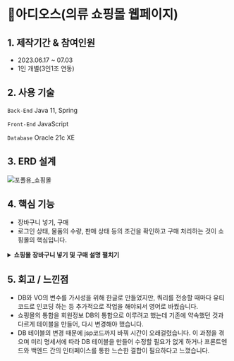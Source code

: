 # 👕아디오스(의류 쇼핑몰 웹페이지)
## 1. 제작기간 & 참여인원
- 2023.06.17 ~ 07.03
- 1인 개별(3인1조 연동)
  
## 2. 사용 기술
`Back-End` Java 11, Spring

`Front-End` JavaScript

`Database` Oracle 21c XE

## 3. ERD 설계
![포폴용_쇼핑몰](https://github.com/user-attachments/assets/62932768-24e5-4921-936b-649edf1f1771)


## 4. 핵심 기능
- 장바구니 넣기, 구매
- 로그인 상태, 물품의 수량, 판매 상태 등의 조건을 확인하고 구매 처리하는 것이 쇼핑몰의 핵심입니다.

<details>
<summary><b>쇼핑몰 장바구니 넣기 및 구매 설명 펼치기</b></summary>

<!-- summary 아래 한칸 공백 두어야함 -->
- <장바구니 넣기>와 <구매>기능의 시퀀스 다이어그램입니다.
    - 쇼핑몰를 이용하기 위해서는 외부DB에 접속해서 데이터를 전달받아야 했고 그러려면 동일인 여부를 판단할 사용자 정보 확인이 필요했습니다.
    - 대부분의 은행에서 휴대폰 본인인증을 통해 연동하는 것에 착안하여 본 프로젝트에서도 이름, 생년월일, 휴대폰번호가 동일한 경우 동일인으로 판단하려 했으나 여러 제약상황으로 인해 [아이디]를 전달하여 조회하였습니다.
    - 물건을 구매할때는 장바구니에 먼저 넣고 구매를 하도록 만들었습니다.
    - 구매의 경우, 물품의 수량 변경과 구매 이력 생성은 하나의 메서드에서 시도하고 commit하도록 만들어 트랜젝션을 통해 동시에 만들어지도록 했습니다.
   ![포폴용_장바구니 구매_시퀀스](https://github.com/user-attachments/assets/33ac930b-5204-4fcc-8ab7-50606b17a5ae)


</details>

## 5. 회고 / 느낀점
- DB와 VO의 변수를 가시성을 위해 한글로 만들었지만, 쿼리를 전송할 때마다 유티코드로 인코딩 하는 등 추가적으로 작업을 해야되서 영어로 바꿨습니다.
- 쇼핑몰의 통합을 회원정보 DB의 통합으로 이루려고 했는데 기존에 약속했던 것과 다르게 테이블을 만들어, 다시 변경해야 했습니다.
- DB 테이블의 변경 때문에 jsp코드까지 바꿔 시간이 오래걸렸습니다. 이 과정을 겪으며 미리 명세서에 따라 DB 테이블을 만들어 수정할 필요가 없게 하거나 프론트엔드와 백엔드 간의 인터페이스를 통한 느슨한 결합이 필요하다고 느꼈습니다.

